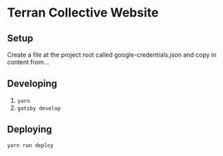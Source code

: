 # Terran Collective Website

## Setup
Create a file at the project root called google-credentials.json and copy in content from...

## Developing
1. `yarn`
2. `gatsby develop`

## Deploying
`yarn run deploy`